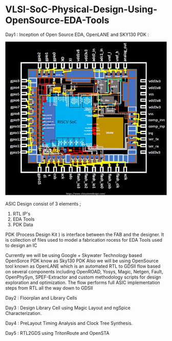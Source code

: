 # VLSI-SoC-Physical-Design-Using-OpenSource-EDA-Tools

Day1 : Inception of Open Source EDA, OpenLANE and SKY130 PDK :

![](Blogs4p-Rep/Soc.jpg)

ASIC Design consist of 3 elements ;
1. RTL IP's
2. EDA Tools
3. PDK Data 

PDK (Process Design Kit ) is interface between the FAB and the designer.
It is collection of files used to model a fabrication rocess for EDA Tools used to design an IC

Currently we will be using Google + Skywater Technology based OpenSorce PDK know as Sky130 PDK
Also we will be using OpenSource tool known as OpenLANE which is an automated RTL to GDSII flow based on several components including OpenROAD, Yosys, Magic, Netgen, Fault, OpenPhySyn, SPEF-Extractor and custom methodology scripts for design exploration and optimization. The flow performs full ASIC implementation steps from RTL all the way down to GDSII  


Day2 : Floorplan and Library Cells

Day3 : Design Library Cell using Magic Layout and ngSpice Characterization.

Day4 : PreLayout Timing Analysis and Clock Tree Synthesis.

Day5 : RTL2GDS using TritonRoute and OpenSTA




